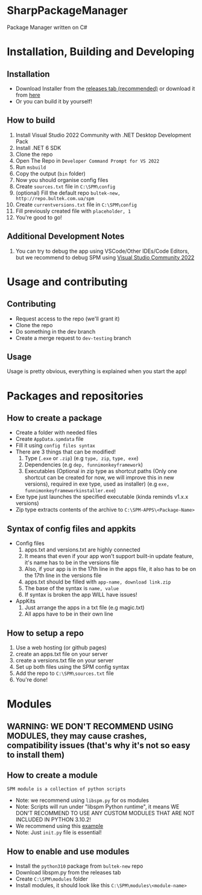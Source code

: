 # SharpPackageManager
Package Manager written on C#

# Installation, Building and Developing

## Installation
  * Download Installer from the [releases tab (recommended)](https://gitlab.com/bultekdev/spm-projects/SharpPackageManager/-/releases) or download it from [here](https://gitlab.com/bultekdev/spm-projects/SPMinstaller/-/releases)
  * Or you can build it by yourself!
## How to build
  1. Install Visual Studio 2022 Community with .NET Desktop Development Pack
  2. Install .NET 6 SDK
  3. Clone the repo
  4. Open The Repo in ```Developer Command Prompt for VS 2022```
  5. Run ```msbuild```
  6. Copy the output (```bin``` folder)
  7. Now you should organise config files
  8. Create ```sources.txt``` file in ```C:\SPM\config```
  9. (optional) Fill the default repo ```bultek-new, http://repo.bultek.com.ua/spm```
  10. Create ```currentversions.txt``` file in ```C:\SPM\config```
  11. Fill previously created file with ```placeholder, 1```
  12. You're good to go!
## Additional Development Notes
  1. You can try to debug the app using VSCode/Other IDEs/Code Editors, but we recommend to debug SPM using [Visual Studio Community 2022](https://visualstudio.microsoft.com/thank-you-downloading-visual-studio/?sku=Community&channel=Release)

# Usage and contributing
## Contributing
  * Request access to the repo (we'll grant it)
  * Clone the repo
  * Do something in the dev branch
  * Create a merge request to ```dev-testing``` branch
## Usage
  Usage is pretty obvious, everything is explained when you start the app!
# Packages and repositories

## How to create a package
 * Create a folder with needed files
 * Create ```AppData.spmdata``` file
 * Fill it using ``config files syntax``
 * There are 3 things that can be modified!
    1. Type (```.exe``` or ```.zip```) (e.g ```type, zip```, ```type, exe```)
    2. Dependencies (e.g ```dep, funnimonkeyframework```)
    3. Executables (Optional in zip type as shortcut paths (Only one shortcut can be created for now, we will improve this in new versions), required in exe type, used as installer) (e.g ```exe, funnimonkeyframeworkinstaller.exe```)
 * Exe type just launches the specified executable (kinda reminds v1.x.x versions)
 * Zip type extracts contents of the archive to ```C:\SPM-APPS\<Package-Name>```
## Syntax of config files and appkits
   * Config files
      1. apps<reponame>.txt and versions<reponame>.txt are highly connected
      2. It means that even if your app won't support built-in update feature, it's name has to be in the versions file
      3. Also, if your app is in the 17th line in the apps file, it also has to be on the 17th line in the versions file
      4. apps.txt should be filled with ```app-name, download link.zip```
      5. The base of the syntax is ```name, value```
      6. If syntax is broken the app WILL have issues!
   * AppKits
      1. Just arrange the apps in a txt file (e.g magic.txt)
      2. All apps have to be in their own line
      
## How to setup a repo
 1. Use a web hosting (or github pages)
 2. create an apps.txt file on your server
 3. create a versions.txt file on your server
 4. Set up both files using the SPM config syntax
 5. Add the repo to ```C:\SPM\sources.txt``` file
 6. You're done!
 
 # Modules
 
 ## WARNING: WE DON'T RECOMMEND USING MODULES, they may cause crashes, compatibility issues (that's why it's not so easy to install them)
 ## How to create a module
    SPM module is a collection of python scripts
  * Note: we recommend using ```libspm.py``` for os modules
  * Note: Scripts will run under "libspm Python runtime", it means WE DON'T RECOMMEND TO USE ANY CUSTOM MODULES THAT ARE NOT INCLUDED IN PYTHON 3.10.2!
  * We recommend using this [example](https://github.com/mrquantumoff/supersimplebackups-spm-module)
  * Note: Just ```init.py``` file is essential!
 ## How to enable and use modules
  * Install the ```python310``` package from ```bultek-new``` repo
  * Download libspm.py from the releases tab
  * Create ```C:\SPM\modules``` folder
  * Install modules, it should look like this ```C:\SPM\modules\<module-name>``` 
 
